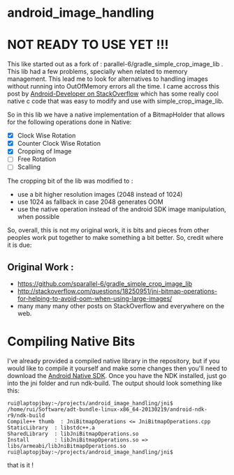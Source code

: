 android_image_handling
======================

# NOT READY TO USE YET !!!

This like started out as a fork of : parallel-6/gradle_simple_crop_image_lib . This lib had a few problems, specially when related to memory management. This lead me to look for alternatives to handling images without running into OutOfMemory errors all the time. I came accross this post by [Android-Developer on StackOverflow](http://stackoverflow.com/questions/18250951/jni-bitmap-operations-for-helping-to-avoid-oom-when-using-large-images/) which has some really cool native c code that was easy to modify and use with simple_crop_image_lib.

So in this lib we have a native implementation of a BitmapHolder that allows for the following operations done in Native:
- [x] Clock Wise Rotation
- [x] Counter Clock Wise Rotation
- [x] Cropping of Image
- [ ] Free Rotation
- [ ] Scalling

The cropping bit of the lib was modified to : 
- use a bit higher resolution images (2048 instead of 1024)
- use 1024 as fallback in case 2048 generates OOM
- use the native operation instead of the android SDK image manipulation, when possible

So, overall, this is not my original work, it is bits and pieces from other peoples work put together to make something a bit better. So, credit where it is due:

## Original Work :

- https://github.com/sparallel-6/gradle_simple_crop_image_lib
- http://stackoverflow.com/questions/18250951/jni-bitmap-operations-for-helping-to-avoid-oom-when-using-large-images/
- many many many other posts on StackOverflow and everywhere on the web.


# Compiling Native Bits

I've already provided a compiled native library in the repository, but if you would like to compile it yourself and make some changes then you'll need to download the [Android Native SDK](http://developer.android.com/tools/sdk/ndk/index.html). 
Once you have the NDK installed, just go into the  jni folder and run ndk-build. The output should look something like this:

```
rui@laptopjbay:~/projects/android_image_handling/jni$ /home/rui/Software/adt-bundle-linux-x86_64-20130219/android-ndk-r9/ndk-build 
Compile++ thumb  : JniBitmapOperations <= JniBitmapOperations.cpp
StaticLibrary  : libstdc++.a
SharedLibrary  : libJniBitmapOperations.so
Install        : libJniBitmapOperations.so => libs/armeabi/libJniBitmapOperations.so
rui@laptopjbay:~/projects/android_image_handling/jni$
```

that is it !
